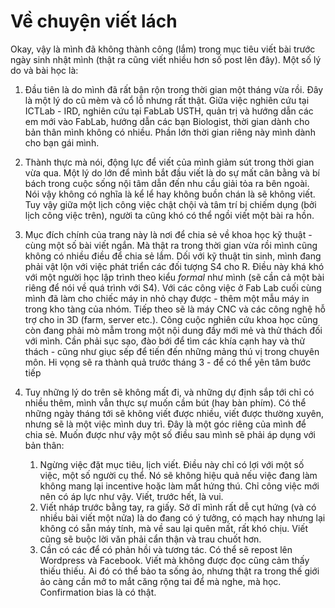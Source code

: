 # Về chuyện viết lách

Okay, vậy là mình đã không thành công (lắm) trong mục tiêu viết bài trước ngày sinh nhật mình (thật ra cũng viết nhiều hơn số post lên đây). Một số lý do và bài học là:

1. Đầu tiên là do mình đã rất bận rộn trong thời gian một tháng vừa rồi. Đây là một lý do cũ mèm và cổ lỗ nhưng rất thật. Giữa việc nghiên cứu tại ICTLab - IRD, nghiên cứu tại FabLab USTH, quản trị và hướng dẫn các em mới vào FabLab, hướng dẫn các bạn Biologist, thời gian dành cho bản thân mình không có nhiều. Phần lớn thời gian riêng này mình dành cho bạn gái mình.

1. Thành thực mà nói, động lực để viết của mình giảm sút trong thời gian vừa qua. Một lý do lớn để mình bắt đầu viết là do sự mất cân bằng và bí bách trong cuộc sống nội tâm dẫn đến nhu cầu giải tỏa ra bên ngoài. Nói vậy không có nghĩa là kể lể hay không buồn chán là sẽ không viết. Tuy vậy giữa một lịch công việc chật chội và tâm trí bị chiếm dụng (bởi lịch công việc trên), người ta cũng khó có thể ngồi viết một bài ra hồn.

1. Mục đích chính của trang này là nơi để chia sẻ về khoa học kỹ thuật - cùng một số bài viết ngắn. Mà thật ra trong thời gian vừa rồi mình cũng không có nhiều điều để chia sẻ lắm. Dối với kỹ thuật tin sinh, mình đang phải vật lộn với việc phát triển các đối tượng S4 cho R. Điều này khá khó với một người học lập trình theo kiểu *formal* như mình (sẽ cần cả một bài riêng để nói về quá trình với S4). Với các công việc ở Fab Lab cuối cùng mình đã làm cho chiếc máy in nhỏ chạy được - thêm một mẫu máy in trong kho tàng của nhóm. Tiếp theo sẽ là máy CNC và các công nghệ hỗ trợ cho in 3D (farm, server etc.). Công cuộc nghiên cứu khoa học cũng còn đang phải mò mẫm trong một nội dung đầy mới mẻ và thử thách đối với mình. Cần phải sục sạo, đào bới để tìm các khía cạnh hay và thử thách - cũng như giục sếp để tiến đến những mảng thú vị trong chuyên môn. Hi vọng sẽ ra thành quả trước tháng 3 - để có thể yên tâm bước tiếp

2. Tuy những lý do trên sẽ không mất đi, và những dự định sắp tới chỉ có nhiều thêm, mình vẫn thực sự muốn cầm bút (hay bàn phím). Có thể những ngày tháng tới sẽ không viết được nhiều, viết được thường xuyên, nhưng sẽ là một việc mình duy trì. Đây là một góc riêng của mình để chia sẻ. Muốn được như vậy một số điều sau mình sẽ phải áp dụng với bản thân:
    1. Ngừng việc đặt mục tiêu, lịch viết. Điều này chỉ có lợi với một số việc, một số người cụ thể. Nó sẽ không hiệu quả nếu việc đang làm không mang lại incentive hoặc làm mất hứng thú. Chỉ công việc mới nên có áp lực như vậy. Viết, trước hết, là vui.
    2. Viết nháp trước bằng tay, ra giấy. Sở dĩ mình rất dễ cụt hứng (và có nhiều bài viết một nửa) là do đang có ý tưởng, có mạch hay nhưng lại không có sẵn máy tính, mà về sau lại quên mất, rất khó chịu. Viết cũng sẽ buộc lời văn phải cẩn thận và trau chuốt hơn.
    3. Cần có các để có phản hồi và tương tác. Có thể sẽ repost lên Wordpress và Facebook. Viết mà không được đọc cũng cảm thấy thiếu thiếu. Ai đó có thể bảo ta sống ảo, nhưng thật ra trong thế giới ảo càng cần mở to mắt căng rộng tai để mà nghe, mà học. Confirmation bias là có thật.
